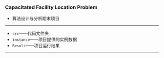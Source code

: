 ### Capacitated Facility Location Problem
- 算法设计与分析期末项目

---

- `src`——代码文件夹
- `instance`——项目提供的实例数据
- `Result`——项目运行结果

---
